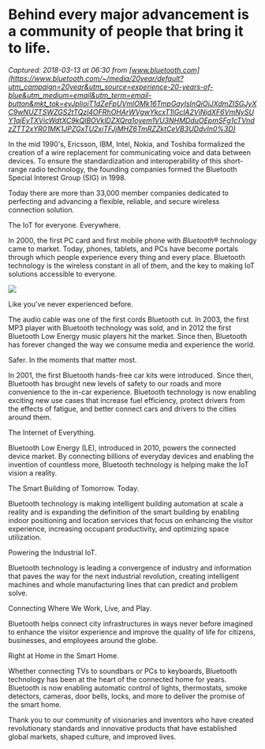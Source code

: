 # Behind every major advancement is a community of people that bring it to life.

_Captured: 2018-03-13 at 06:30 from [www.bluetooth.com](https://www.bluetooth.com/~/media/20year/default?utm_campaign=20year&utm_source=experience-20-years-of-blue&utm_medium=email&utm_term=email-button&mkt_tok=eyJpIjoiT1dZeFpUVmlOMk16TmpGayIsInQiOiJXdmZISGJyXC9wNUZTSWZGS2tTQzl4OFRhOHArWVgwYkcxT1lGclA2VjNjdXF6VmNySUY1ajEyTXVicWdtXC9kQlBOVklDZXQra1oyem1VU3NHMDduOEpmSFg1cTVndzZTT2xYR01MK1JPZGxTU2xiTFJjMHZ6TmRZZktCeVB3UDdvIn0%3D)_

In the mid 1990's, Ericsson, IBM, Intel, Nokia, and Toshiba formalized the creation of a wire replacement for communicating voice and data between devices. To ensure the standardization and interoperability of this short-range radio technology, the founding companies formed the Bluetooth Special Interest Group (SIG) in 1998.

Today there are more than 33,000 member companies dedicated to perfecting and advancing a flexible, reliable, and secure wireless connection solution.

The IoT for everyone. Everywhere.

In 2000, the first PC card and first mobile phone with _Bluetooth_® technology came to market. Today, phones, tablets, and PCs have become portals through which people experience every thing and every place. Bluetooth technology is the wireless constant in all of them, and the key to making IoT solutions accessible to everyone.

![](https://www.bluetooth.com/~/media/20year/images/100.svg)

Like you've never experienced before.

The audio cable was one of the first cords Bluetooth cut. In 2003, the first MP3 player with Bluetooth technology was sold, and in 2012 the first Bluetooth Low Energy music players hit the market. Since then, Bluetooth has forever changed the way we consume media and experience the world.

Safer. In the moments that matter most.

In 2001, the first Bluetooth hands-free car kits were introduced. Since then, Bluetooth has brought new levels of safety to our roads and more convenience to the in-car experience. Bluetooth technology is now enabling exciting new use cases that increase fuel efficiency, protect drivers from the effects of fatigue, and better connect cars and drivers to the cities around them.

The Internet of Everything.

Bluetooth Low Energy (LE), introduced in 2010, powers the connected device market. By connecting billions of everyday devices and enabling the invention of countless more, Bluetooth technology is helping make the IoT vision a reality.

The Smart Building of Tomorrow. Today.

Bluetooth technology is making intelligent building automation at scale a reality and is expanding the definition of the smart building by enabling indoor positioning and location services that focus on enhancing the visitor experience, increasing occupant productivity, and optimizing space utilization.

Powering the Industrial IoT.

Bluetooth technology is leading a convergence of industry and information that paves the way for the next industrial revolution, creating intelligent machines and whole manufacturing lines that can predict and problem solve.

Connecting Where We Work, Live, and Play.

Bluetooth helps connect city infrastructures in ways never before imagined to enhance the visitor experience and improve the quality of life for citizens, businesses, and employees around the globe.

Right at Home in the Smart Home.

Whether connecting TVs to soundbars or PCs to keyboards, Bluetooth technology has been at the heart of the connected home for years. Bluetooth is now enabling automatic control of lights, thermostats, smoke detectors, cameras, door bells, locks, and more to deliver the promise of the smart home.

Thank you to our community of visionaries and inventors who have created revolutionary standards and innovative products that have established global markets, shaped culture, and improved lives.
